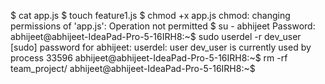 $ cat app.js
$ touch feature1.js 
$ chmod +x app.js
chmod: changing permissions of 'app.js': Operation not permitted
$ su - abhijeet
Password: 
abhijeet@abhijeet-IdeaPad-Pro-5-16IRH8:~$ sudo userdel -r dev_user
[sudo] password for abhijeet: 
userdel: user dev_user is currently used by process 33596
abhijeet@abhijeet-IdeaPad-Pro-5-16IRH8:~$ rm -rf team_project/
abhijeet@abhijeet-IdeaPad-Pro-5-16IRH8:~$ 
